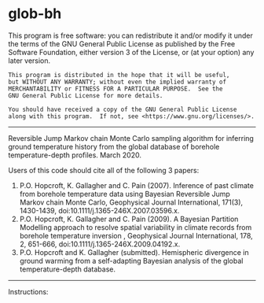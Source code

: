# glob-bh

 This program is free software: you can redistribute it and/or modify
    it under the terms of the GNU General Public License as published by
    the Free Software Foundation, either version 3 of the License, or
    (at your option) any later version.

    This program is distributed in the hope that it will be useful,
    but WITHOUT ANY WARRANTY; without even the implied warranty of
    MERCHANTABILITY or FITNESS FOR A PARTICULAR PURPOSE.  See the
    GNU General Public License for more details.

    You should have received a copy of the GNU General Public License
    along with this program.  If not, see <https://www.gnu.org/licenses/>.
    
-------------------------------------------------------------------------------------
Reversible Jump Markov chain Monte Carlo sampling algorithm for inferring ground temperature history from the global database of borehole temperature-depth profiles.
March 2020.

Users of this code should cite all of the following 3 papers:
1. P.O. Hopcroft, K. Gallagher and C. Pain (2007). Inference of past climate from borehole temperature data using Bayesian Reversible Jump Markov chain Monte Carlo, Geophysical Journal International, 171(3), 1430-1439, doi:10.1111/j.1365-246X.2007.03596.x.
2. P.O. Hopcroft, K. Gallagher and C. Pain (2009). A Bayesian Partition Modelling approach to resolve spatial variability in climate records from borehole temperature inversion , Geophysical Journal International, 178, 2, 651-666, doi:10.1111/j.1365-246X.2009.04192.x.
3. P.O. Hopcroft and K. Gallagher (submitted). Hemispheric divergence in ground warming from a self-adapting Bayesian analysis of the global temperature-depth database.

-------------------------------------------------------------------------------------
Instructions:
